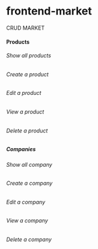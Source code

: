 # frontend-market
CRUD MARKET
#### Products
###### Show all products
###### Create a product
###### Edit a product
###### View a product
###### Delete a product

##### Companies
###### Show all company
###### Create a company
###### Edit a company
###### View a company
###### Delete a company


